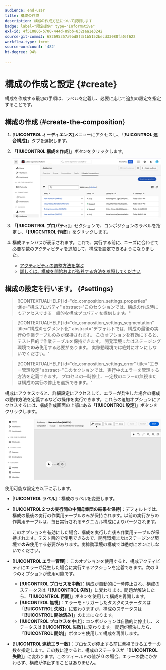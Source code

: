 ```yaml
---
audience: end-user
title: 構成の作成
description: 構成の作成方法について説明します
badge: label="限定提供" type="Informative"
exl-id: 4f510805-b700-444d-89bb-832eaa1e3242
source-git-commit: 682695357a9bd8f351b5152becd33088fa16f622
workflow-type: tm+mt
source-wordcount: '482'
ht-degree: 94%

---
```


# 構成の作成と設定 {#create}

構成を作成する最初の手順は、ラベルを定義し、必要に応じて追加の設定を指定することです。

## 構成の作成 {#create-the-composition}

1. **[!UICONTROL オーディエンス]**&#x200B;メニューにアクセスし、「**[!UICONTROL 連合構成]**」タブを選択します。

1. 「**[!UICONTROL 構成を作成]**」ボタンをクリックします。

   ![](assets/composition-create.png)

1. 「**[!UICONTROL プロパティ]**」セクションで、コンポジションのラベルを指定し、「**[!UICONTROL 作成]**」をクリックします。

1. 構成キャンバスが表示されます。これで、実行する前に、ニーズに合わせて必要な数のアクティビティを追加して、構成を設定できるようになりました。

   * [アクティビティの調整方法を学ぶ](#action-activities)
   * [詳しくは、構成を開始および監視する方法を参照してください](#save)

## 構成の設定を行います。 {#settings}

>[!CONTEXTUALHELP]
>id="dc_composition_settings_properties"
>title="構成プロパティ"
>abstract="このセクションでは、構成の作成時にもアクセスできる一般的な構成プロパティを提供します。"

>[!CONTEXTUALHELP]
>id="dc_composition_settings_segmentation"
>title="構成のセグメント化"
>abstract="デフォルトでは、構成の最後の実行の作業テーブルのみが保持されます。 このオプションを有効にすると、テスト目的で作業テーブルを保持できます。 開発環境またはステージング環境で&#x200B;**のみ**&#x200B;使用する必要があります。 実稼動環境では絶対にオンにしないでください。"

>[!CONTEXTUALHELP]
>id="dc_composition_settings_error"
>title="エラー管理設定"
>abstract="このセクションでは、実行中のエラーを管理する方法を定義できます。 プロセスの一時停止、一定数のエラーの無視または構成の実行の停止を選択できます。"

構成にアクセスすると、詳細設定にアクセスして、エラーが発生した場合の構成の動作方法を定義するなどの操作を実行できます。これらの追加オプションにアクセスするには、構成作成画面の上部にある「**[!UICONTROL 設定]**」ボタンをクリックします。

![](assets/composition-create-settings.png)

使用可能な設定を以下に示します。

* **[!UICONTROL ラベル]**：構成のラベルを変更します。

* **[!UICONTROL 2 つの実行間の中間母集団の結果を保持]**：デフォルトでは、構成の最後の実行の作業用テーブルのみが保持されます。以前の実行からの作業用テーブルは、毎日実行されるテクニカル構成によりパージされます。

  このオプションを有効にした場合、構成を実行した後も作業用テーブルが保持されます。テスト目的で使用できるので、開発環境またはステージング環境で&#x200B;**のみ**&#x200B;使用する必要があります。実稼動環境の構成では絶対にオンにしないでください。

* **[!UICONTROL エラー管理]**：このオプションを使用すると、構成アクティビティにエラーが発生した場合に実行するアクションを定義できます。次の 3 つのオプションが使用可能です。

   * **[!UICONTROL プロセスを中断]**：構成が自動的に一時停止され、構成のステータスは「**[!UICONTROL 失敗]**」に変わります。問題が解決したら、「**[!UICONTROL 再開]**」ボタンを使用して構成を再開します。
   * **[!UICONTROL 無視]**：エラーをトリガーしたタスクのステータスは「**[!UICONTROL 失敗]**」に変わりますが、構成のステータスは「**[!UICONTROL 開始済み]**」のままになります。
   * **[!UICONTROL プロセスを中止]**：コンポジションは自動的に停止し、ステータスは **[!UICONTROL 失敗]** に変わります。 問題が解決したら、「**[!UICONTROL 開始]**」ボタンを使用して構成を再開します。

* **[!UICONTROL 連続エラー数]**：プロセスが停止する前に無視できるエラーの数を指定します。この数に達すると、構成のステータスが「**[!UICONTROL 失敗]**」に変わります。このフィールドの値が 0 の場合、エラーの数にかかわらず、構成が停止することはありません。
